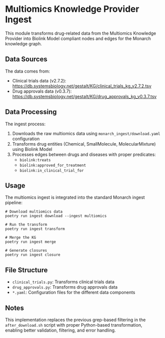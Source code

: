 # Multiomics Knowledge Provider Ingest

This module transforms drug-related data from the Multiomics Knowledge Provider into Biolink Model compliant nodes and edges for the Monarch knowledge graph.

## Data Sources

The data comes from:
- Clinical trials data (v2.7.2): https://db.systemsbiology.net/gestalt/KG/clinical_trials_kg_v2.7.2.tsv
- Drug approvals data (v0.3.7): https://db.systemsbiology.net/gestalt/KG/drug_approvals_kg_v0.3.7.tsv

## Data Processing

The ingest process:
1. Downloads the raw multiomics data using `monarch_ingest/download.yaml` configuration
2. Transforms drug entities (Chemical, SmallMolecule, MolecularMixture) using Biolink Model
3. Processes edges between drugs and diseases with proper predicates:
   - `biolink:treats`
   - `biolink:approved_for_treatment`
   - `biolink:in_clinical_trial_for`

## Usage

The multiomics ingest is integrated into the standard Monarch ingest pipeline:

```
# Download multiomics data
poetry run ingest download --ingest multiomics

# Run the transform
poetry run ingest transform

# Merge the KG
poetry run ingest merge

# Generate closures
poetry run ingest closure
```

## File Structure

- `clinical_trials.py`: Transforms clinical trials data
- `drug_approvals.py`: Transforms drug approvals data
- `*.yaml`: Configuration files for the different data components

## Notes

This implementation replaces the previous grep-based filtering in the `after_download.sh` script with proper Python-based transformation, enabling better validation, filtering, and error handling.